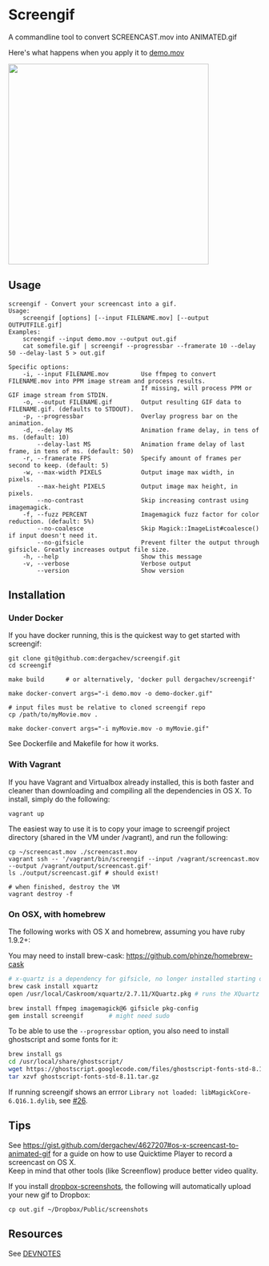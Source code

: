 # Screengif

A commandline tool to convert SCREENCAST.mov into ANIMATED.gif

Here's what happens when you apply it to [demo.mov](https://raw.github.com/dergachev/screengif/master/demo.mov)

<img src="https://raw.github.com/dergachev/screengif/master/demo.gif" width="400" />

## Usage

```
screengif - Convert your screencast into a gif.
Usage:
	screengif [options] [--input FILENAME.mov] [--output OUTPUTFILE.gif]
Examples:
	screengif --input demo.mov --output out.gif
	cat somefile.gif | screengif --progressbar --framerate 10 --delay 50 --delay-last 5 > out.gif

Specific options:
    -i, --input FILENAME.mov         Use ffmpeg to convert FILENAME.mov into PPM image stream and process results.
                                     If missing, will process PPM or GIF image stream from STDIN.
    -o, --output FILENAME.gif        Output resulting GIF data to FILENAME.gif. (defaults to STDOUT).
    -p, --progressbar                Overlay progress bar on the animation.
    -d, --delay MS                   Animation frame delay, in tens of ms. (default: 10)
        --delay-last MS              Animation frame delay of last frame, in tens of ms. (default: 50)
    -r, --framerate FPS              Specify amount of frames per second to keep. (default: 5)
    -w, --max-width PIXELS           Output image max width, in pixels.
        --max-height PIXELS          Output image max height, in pixels.
        --no-contrast                Skip increasing contrast using imagemagick.
    -f, --fuzz PERCENT               Imagemagick fuzz factor for color reduction. (default: 5%)
        --no-coalesce                Skip Magick::ImageList#coalesce() if input doesn't need it.
        --no-gifsicle                Prevent filter the output through gifsicle. Greatly increases output file size.
    -h, --help                       Show this message
    -v, --verbose                    Verbose output
        --version                    Show version
```

## Installation

### Under Docker

If you have docker running, this is the quickest way to get
started with screengif:

```
git clone git@github.com:dergachev/screengif.git
cd screengif

make build      # or alternatively, 'docker pull dergachev/screengif'

make docker-convert args="-i demo.mov -o demo-docker.gif"

# input files must be relative to cloned screengif repo
cp /path/to/myMovie.mov .

make docker-convert args="-i myMovie.mov -o myMovie.gif"
```

See Dockerfile and Makefile for how it works.

### With Vagrant

If you have Vagrant and Virtualbox already installed, this is both faster and cleaner than downloading and compiling all the dependencies in OS X. To install, simply do the following:

```
vagrant up
```

The easiest way to use it is to copy your image to screengif project directory (shared in the VM under /vagrant), and run the following:

```
cp ~/screencast.mov ./screencast.mov
vagrant ssh -- '/vagrant/bin/screengif --input /vagrant/screencast.mov --output /vagrant/output/screencast.gif'
ls ./output/screencast.gif # should exist!

# when finished, destroy the VM
vagrant destroy -f
```

### On OSX, with homebrew

The following works with OS X and homebrew, assuming you have ruby 1.9.2+:

You may need to install brew-cask: https://github.com/phinze/homebrew-cask

```bash
# x-quartz is a dependency for gifsicle, no longer installed starting on 10.8
brew cask install xquartz
open /usr/local/Caskroom/xquartz/2.7.11/XQuartz.pkg # runs the XQuartz installer

brew install ffmpeg imagemagick@6 gifsicle pkg-config
gem install screengif       # might need sudo
```

To be able to use the `--progressbar` option, you also need to install ghostscript and some fonts for it:

```bash
brew install gs
cd /usr/local/share/ghostscript/
wget https://ghostscript.googlecode.com/files/ghostscript-fonts-std-8.11.tar.gz
tar xzvf ghostscript-fonts-std-8.11.tar.gz
```

If running screengif shows an errror `Library not loaded: libMagickCore-6.Q16.1.dylib`, see [#26](https://github.com/dergachev/screengif/issues/26).

## Tips

See https://gist.github.com/dergachev/4627207#os-x-screencast-to-animated-gif
for a guide on how to use Quicktime Player to record a screencast on OS X.  
Keep in mind that other tools (like Screenflow) produce better video quality.

If you install [dropbox-screenshots](https://github.com/dergachev/dropbox-screenshots),
the following will automatically upload your new gif to Dropbox: 

    cp out.gif ~/Dropbox/Public/screenshots

## Resources

See [DEVNOTES](https://github.com/dergachev/screengif/blob/master/DEVNOTES.md)
